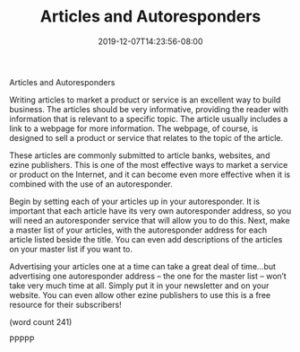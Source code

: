 ﻿---
title: "Articles and Autoresponders"
date: 2019-12-07T14:23:56-08:00
description: "Autoresponders Tips for Web Success"
featured_image: "/images/Autoresponders.jpg"
tags: ["Autoresponders"]
---

Articles and Autoresponders

Writing articles to market a product or service is an 
excellent way to build business. The articles should
be very informative, providing the reader with 
information that is relevant to a specific topic. The 
article usually includes a link to a webpage for more 
information. The webpage, of course, is designed to 
sell a product or service that relates to the topic of 
the article. 

These articles are commonly submitted to article 
banks, websites, and ezine publishers. This is one 
of the most effective ways to market a service or 
product on the Internet, and it can become even more 
effective when it is combined with the use of an 
autoresponder.

Begin by setting each of your articles up in your 
autoresponder. It is important that each article have 
its very own autoresponder address, so you will 
need an autoresponder service that will allow you to 
do this. Next, make a master list of your articles, with 
the autoresponder address for each article listed 
beside the title. You can even add descriptions of the 
articles on your master list if you want to.

Advertising your articles one at a time can take a 
great deal of time…but advertising one autoresponder 
address – the one for the master list – won’t take 
very much time at all. Simply put it in your newsletter 
and on your website. You can even allow other 
ezine publishers to use this is a free resource for 
their subscribers!

(word count 241)

PPPPP

